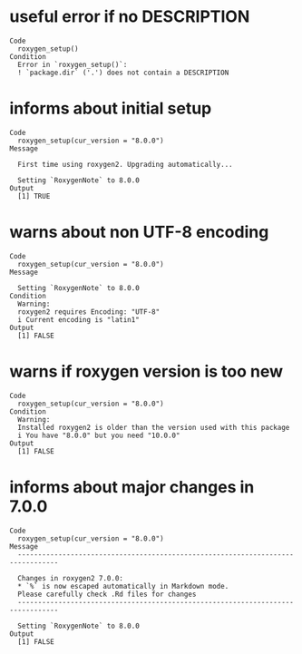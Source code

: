 # useful error if no DESCRIPTION

    Code
      roxygen_setup()
    Condition
      Error in `roxygen_setup()`:
      ! `package.dir` ('.') does not contain a DESCRIPTION

# informs about initial setup

    Code
      roxygen_setup(cur_version = "8.0.0")
    Message
      
      First time using roxygen2. Upgrading automatically...
      
      Setting `RoxygenNote` to 8.0.0
    Output
      [1] TRUE

# warns about non UTF-8 encoding

    Code
      roxygen_setup(cur_version = "8.0.0")
    Message
      
      Setting `RoxygenNote` to 8.0.0
    Condition
      Warning:
      roxygen2 requires Encoding: "UTF-8"
      i Current encoding is "latin1"
    Output
      [1] FALSE

# warns if roxygen version is too new

    Code
      roxygen_setup(cur_version = "8.0.0")
    Condition
      Warning:
      Installed roxygen2 is older than the version used with this package
      i You have "8.0.0" but you need "10.0.0"
    Output
      [1] FALSE

# informs about major changes in 7.0.0

    Code
      roxygen_setup(cur_version = "8.0.0")
    Message
      --------------------------------------------------------------------------------
      
      Changes in roxygen2 7.0.0:
      * `%` is now escaped automatically in Markdown mode.
      Please carefully check .Rd files for changes
      --------------------------------------------------------------------------------
      
      Setting `RoxygenNote` to 8.0.0
    Output
      [1] FALSE

